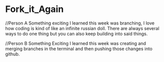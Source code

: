 # Fork_it_Again

//Person A 
Something exciting I learned this week was branching, I love how coding is kind of like an infinite russian doll. There are always several ways to do one thing but you can also keep building into said things. 

//Person B
Something Exciting I learned this week was creating and merging branches in the terminal and then pushing those changes into github.